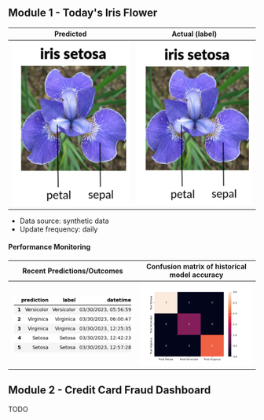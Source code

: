
## Module 1 - Today's Iris Flower 

| Predicted | Actual (label)
|--------|------- 
| ![Iris](https://raw.githubusercontent.com/alternatekb/serverless-ml-course/main/assets/latest_iris.png) | ![Iris](https://raw.githubusercontent.com/alternatekb/serverless-ml-course/main/assets/actual_iris.png) 

 * Data source: synthetic data
 * Update frequency: daily

#### Performance Monitoring 

| Recent Predictions/Outcomes | Confusion matrix of historical model accuracy 
|--------|------- 
| ![Recent predictions](https://raw.githubusercontent.com/alternatekb/serverless-ml-course/main/assets/df_recent.png) | ![Confusion Matrix](https://raw.githubusercontent.com/alternatekb/serverless-ml-course/main/assets/confusion_matrix.png)


## Module 2 - Credit Card Fraud Dashboard


TODO

